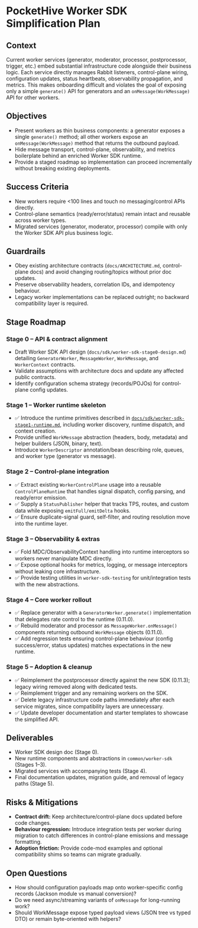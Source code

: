 # PocketHive Worker SDK Simplification Plan

## Context
Current worker services (generator, moderator, processor, postprocessor, trigger, etc.) embed substantial infrastructure code alongside their business logic. Each service directly manages Rabbit listeners, control-plane wiring, configuration updates, status heartbeats, observability propagation, and metrics. This makes onboarding difficult and violates the goal of exposing only a simple `generate()` API for generators and an `onMessage(WorkMessage)` API for other workers.

## Objectives
- Present workers as thin business components: a generator exposes a single `generate()` method; all other workers expose an `onMessage(WorkMessage)` method that returns the outbound payload.
- Hide message transport, control-plane, observability, and metrics boilerplate behind an enriched Worker SDK runtime.
- Provide a staged roadmap so implementation can proceed incrementally without breaking existing deployments.

## Success Criteria
- New workers require <100 lines and touch no messaging/control APIs directly.
- Control-plane semantics (ready/error/status) remain intact and reusable across worker types.
- Migrated services (generator, moderator, processor) compile with only the Worker SDK API plus business logic.

## Guardrails
- Obey existing architecture contracts (`docs/ARCHITECTURE.md`, control-plane docs) and avoid changing routing/topics without prior doc updates.
- Preserve observability headers, correlation IDs, and idempotency behaviour.
- Legacy worker implementations can be replaced outright; no backward compatibility layer is required.

## Stage Roadmap

### Stage 0 – API & contract alignment
- Draft Worker SDK API design (`docs/sdk/worker-sdk-stage0-design.md`) detailing `GeneratorWorker`, `MessageWorker`, `WorkMessage`, and `WorkerContext` contracts.
- Validate assumptions with architecture docs and update any affected public contracts.
- Identify configuration schema strategy (records/POJOs) for control-plane config updates.

### Stage 1 – Worker runtime skeleton
- ✅ Introduce the runtime primitives described in [`docs/sdk/worker-sdk-stage1-runtime.md`](worker-sdk-stage1-runtime.md), including worker discovery, runtime dispatch, and context creation.
- Provide unified `WorkMessage` abstraction (headers, body, metadata) and helper builders (JSON, binary, text).
- Introduce `WorkerDescriptor` annotation/bean describing role, queues, and worker type (generator vs message).

### Stage 2 – Control-plane integration
- ✅ Extract existing `WorkerControlPlane` usage into a reusable `ControlPlaneRuntime` that handles signal dispatch, config parsing, and ready/error emission.
- ✅ Supply a `StatusPublisher` helper that tracks TPS, routes, and custom data while exposing `emitFull/emitDelta` hooks.
- ✅ Ensure duplicate-signal guard, self-filter, and routing resolution move into the runtime layer.

### Stage 3 – Observability & extras
- ✅ Fold MDC/ObservabilityContext handling into runtime interceptors so workers never manipulate MDC directly.
- ✅ Expose optional hooks for metrics, logging, or message interceptors without leaking core infrastructure.
- ✅ Provide testing utilities in `worker-sdk-testing` for unit/integration tests with the new abstractions.

### Stage 4 – Core worker rollout
- ✅ Replace generator with a `GeneratorWorker.generate()` implementation that delegates rate control to the runtime (0.11.0).
- ✅ Rebuild moderator and processor as `MessageWorker.onMessage()` components returning outbound `WorkMessage` objects (0.11.0).
- ✅ Add regression tests ensuring control-plane behaviour (config success/error, status updates) matches expectations in the new runtime.

### Stage 5 – Adoption & cleanup
- ✅ Reimplement the postprocessor directly against the new SDK (0.11.3); legacy wiring removed along with dedicated tests.
- ✅ Reimplement trigger and any remaining workers on the SDK.
- ✅ Delete legacy infrastructure code paths immediately after each service migrates, since compatibility layers are unnecessary.
- ✅ Update developer documentation and starter templates to showcase the simplified API.

## Deliverables
- Worker SDK design doc (Stage 0).
- New runtime components and abstractions in `common/worker-sdk` (Stages 1–3).
- Migrated services with accompanying tests (Stage 4).
- Final documentation updates, migration guide, and removal of legacy paths (Stage 5).

## Risks & Mitigations
- **Contract drift:** Keep architecture/control-plane docs updated before code changes.
- **Behaviour regression:** Introduce integration tests per worker during migration to catch differences in control-plane emissions and message formatting.
- **Adoption friction:** Provide code-mod examples and optional compatibility shims so teams can migrate gradually.

## Open Questions
- How should configuration payloads map onto worker-specific config records (Jackson module vs manual conversion)?
- Do we need async/streaming variants of `onMessage` for long-running work?
- Should WorkMessage expose typed payload views (JSON tree vs typed DTO) or remain byte-oriented with helpers?
